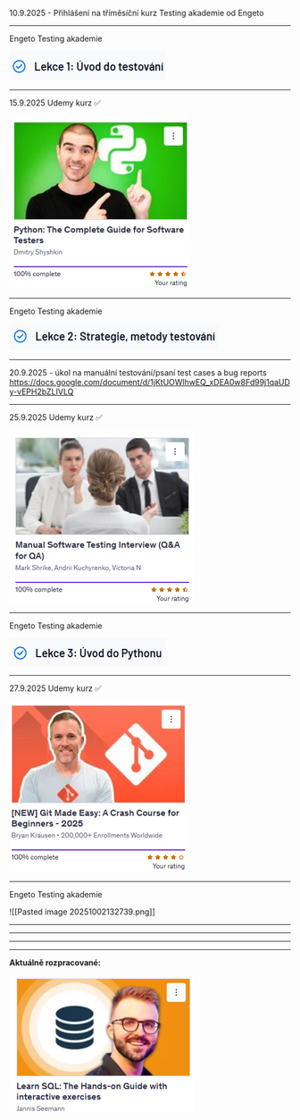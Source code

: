 
10.9.2025 - Přihlášení na tříměsíční  kurz Testing akademie od Engeto

--- 
Engeto Testing akademie

![Screenshot](pics/8.png)

---
15.9.2025 Udemy kurz ✅

![Screenshot](pics/4.png)

---
Engeto Testing akademie

![Screenshot](pics/9.png)

---
20.9.2025 - úkol na manuální testování/psaní test cases a bug reports
https://docs.google.com/document/d/1jKtUOWlhwEQ_xDEA0w8Fd99j1qaUDy-vEPH2bZLIVLQ

---
25.9.2025 Udemy kurz ✅

![Screenshot](pics/5.png)

---
Engeto Testing akademie

![Screenshot](pics/10.png)

---
27.9.2025 Udemy kurz ✅

![Screenshot](pics/7.png)

---
Engeto Testing akademie

![[Pasted image 20251002132739.png]]

---


---
---
---

**Aktuálně rozpracované:**

![Screenshot](pics/11.png)